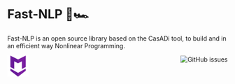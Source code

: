 # Fast-NLP 🏁🏎 


Fast-NLP is an open source library based on the CasADi tool, to build and in an efficient way Nonlinear Programming.

[![Windows](https://github.com/adam-p/markdown-here/raw/master/src/common/images/icon48.png)](https://github.com/Lorenzo-maker/FastNLP.git)
<img align="right" src="https://img.shields.io/github/issues/italia/anpr-opendata" alt="GitHub issues">
